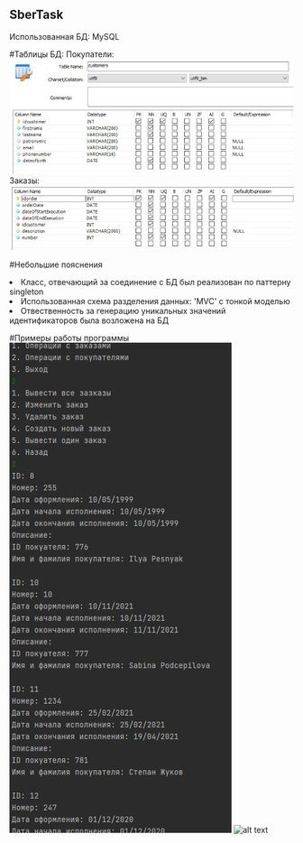 ## SberTask

Использованная БД: MySQL

#Таблицы БД:
Покупатели:
![alt text](screenshots/dbcustomers.jpg "Устройство таблицы customers в БД")
Заказы:
![alt text](screenshots/dborders.jpg "Устройство таблицы orders в БД")

#Небольшие пояснения
<li> Класс, отвечающий за соединение с БД был реализован по паттерну singleton
<li> Использованная схема разделения данных: 'MVC' с тонкой моделью
<li> Отвественность за генерацию уникальных значений идентификаторов была возложена на БД
  
 #Примеры работы программы
 ![alt text](screenshots/example1.jpg "Примеры работы программы")
 ![alt text](screenshots/example12.jpg "Примеры работы программы")
